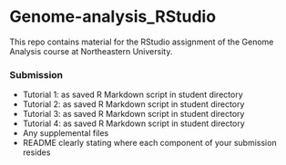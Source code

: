 # Genome-analysis_RStudio
This repo contains material for the RStudio assignment of the Genome Analysis course at Northeastern University.

### Submission ###
+ Tutorial 1: as saved R Markdown script in student directory
+ Tutorial 2: as saved R Markdown script in student directory
+ Tutorial 3: as saved R Markdown script in student directory
+ Tutorial 4: as saved R Markdown script in student directory
+ Any supplemental files
+ README clearly stating where each component of your submission resides

